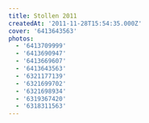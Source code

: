 ```yaml
---
title: Stollen 2011
createdAt: '2011-11-28T15:54:35.000Z'
cover: '6413643563'
photos:
  - '6413709999'
  - '6413690947'
  - '6413669607'
  - '6413643563'
  - '6321177139'
  - '6321699702'
  - '6321698934'
  - '6319367420'
  - '6318311563'
---
```


